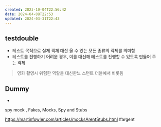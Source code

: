 ```yaml
---
created: 2023-10-04T22:56:42
date: 2024-04-08T22:53
updated: 2024-03-31T22:43
---
```

## testdouble
- 테스트 목적으로 실제 객체 대산 올 수 있는 모든 종류의 객체를 의미함
- 테스트를 진행하기 어려운 경우, 이를 대신해 테스트를 진행할 수 있도록 만들어 주는 객체
> 영화 촬영시 위험한 역할을 대신한느 스턴트 더블에서 비롯됨

## Dummy
- 

spy
mock
, Fakes, Mocks, Spy and Stubs

https://martinfowler.com/articles/mocksArentStubs.html
#argent